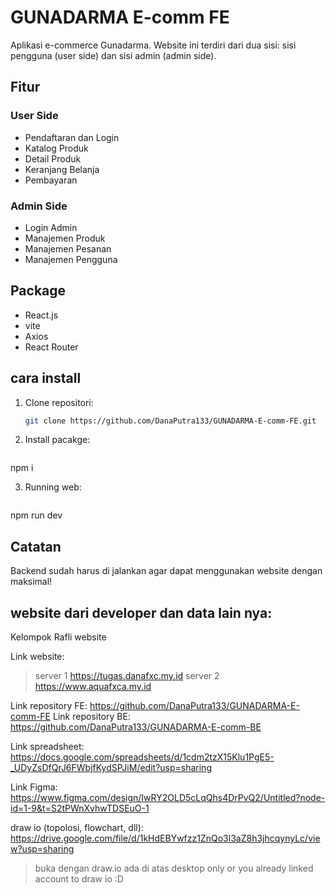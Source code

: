# GUNADARMA E-comm FE

Aplikasi e-commerce Gunadarma. Website ini terdiri dari dua sisi: sisi pengguna (user side) dan sisi admin (admin side).

## Fitur

### User Side
- Pendaftaran dan Login
- Katalog Produk
- Detail Produk
- Keranjang Belanja
- Pembayaran

### Admin Side
- Login Admin
- Manajemen Produk
- Manajemen Pesanan
- Manajemen Pengguna

## Package

- React.js
- vite
- Axios
- React Router

## cara install

1. Clone repositori:

   ```bash
   git clone https://github.com/DanaPutra133/GUNADARMA-E-comm-FE.git

2. Install pacakge:

   ```bash
  npm i

3. Running web:

   ```bash
  npm run dev

## Catatan

Backend sudah harus di jalankan agar dapat menggunakan website dengan maksimal!

## website dari developer dan data lain nya:
Kelompok Rafli website

Link website:
> server 1
 https://tugas.danafxc.my.id
> server 2
https://www.aquafxca.my.id

Link repository FE: https://github.com/DanaPutra133/GUNADARMA-E-comm-FE
Link repository BE: https://github.com/DanaPutra133/GUNADARMA-E-comm-BE

Link spreadsheet: https://docs.google.com/spreadsheets/d/1cdm2tzX15Klu1PgE5-_UDyZsDfQrJ6FWbjfKydSPJiM/edit?usp=sharing

Link Figma: https://www.figma.com/design/IwRY2OLD5cLqQhs4DrPvQ2/Untitled?node-id=1-9&t=S2tPWnXvhwTDSEuO-1 

draw io (topolosi, flowchart, dll): https://drive.google.com/file/d/1kHdEBYwfzz1ZnQo3l3aZ8h3jhcqynyLc/view?usp=sharing
> buka dengan draw.io ada di atas
> desktop only or you already linked account to draw io :D



